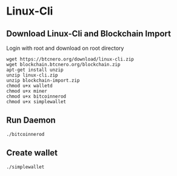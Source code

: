 # Linux-Cli

## Download Linux-Cli and Blockchain Import
Login with root and download on root directory
```
wget https://btcnero.org/download/linux-cli.zip
wget blockchain.btcnero.org/blockchain.zip
apt-get install unzip
unzip linux-cli.zip
unzip blockchain-import.zip
chmod u+x walletd
chmod u+x miner
chmod u+x bitcoinnerod
chmod u+x simplewallet
```

## Run Daemon
```
./bitcoinnerod
```

## Create wallet
```
./simplewallet
```
